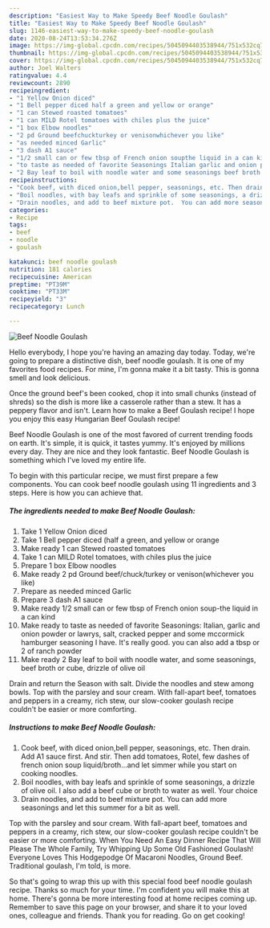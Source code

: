 ```yaml
---
description: "Easiest Way to Make Speedy Beef Noodle Goulash"
title: "Easiest Way to Make Speedy Beef Noodle Goulash"
slug: 1146-easiest-way-to-make-speedy-beef-noodle-goulash
date: 2020-08-24T13:53:34.276Z
image: https://img-global.cpcdn.com/recipes/5045094403538944/751x532cq70/beef-noodle-goulash-recipe-main-photo.jpg
thumbnail: https://img-global.cpcdn.com/recipes/5045094403538944/751x532cq70/beef-noodle-goulash-recipe-main-photo.jpg
cover: https://img-global.cpcdn.com/recipes/5045094403538944/751x532cq70/beef-noodle-goulash-recipe-main-photo.jpg
author: Joel Walters
ratingvalue: 4.4
reviewcount: 2890
recipeingredient:
- "1 Yellow Onion diced"
- "1 Bell pepper diced half a green and yellow or orange"
- "1 can Stewed roasted tomatoes"
- "1 can MILD Rotel tomatoes with chiles plus the juice"
- "1 box Elbow noodles"
- "2 pd Ground beefchuckturkey or venisonwhichever you like"
- "as needed minced Garlic"
- "3 dash A1 sauce"
- "1/2 small can or few tbsp of French onion soupthe liquid in a can kind"
- "to taste as needed of favorite Seasonings Italian garlic and onion powder or lawrys salt cracked pepper and some mccormick hamburger seasoning I have Its really good you can also add a tbsp or 2 of ranch powder"
- "2 Bay leaf to boil with noodle water and some seasonings beef broth or cube drizzle of olive oil"
recipeinstructions:
- "Cook beef, with diced onion,bell pepper, seasonings, etc. Then drain. Add A1 sauce first. And stir. Then add tomatoes, Rotel, few dashes of french onion soup liquid/broth...and let simmer while you start on cooking noodles."
- "Boil noodles, with bay leafs and sprinkle of some seasonings, a drizzle of olive oil. I also add a beef cube or broth to water as well. Your choice"
- "Drain noodles, and add to beef mixture pot.  You can add more seasonings and let this summer for a bit as well."
categories:
- Recipe
tags:
- beef
- noodle
- goulash

katakunci: beef noodle goulash 
nutrition: 181 calories
recipecuisine: American
preptime: "PT39M"
cooktime: "PT33M"
recipeyield: "3"
recipecategory: Lunch

---
```



![Beef Noodle Goulash](https://img-global.cpcdn.com/recipes/5045094403538944/751x532cq70/beef-noodle-goulash-recipe-main-photo.jpg)

Hello everybody, I hope you're having an amazing day today. Today, we're going to prepare a distinctive dish, beef noodle goulash. It is one of my favorites food recipes. For mine, I'm gonna make it a bit tasty. This is gonna smell and look delicious.

Once the ground beef&#39;s been cooked, chop it into small chunks (instead of shreds) so the dish is more like a casserole rather than a stew. It has a peppery flavor and isn&#39;t. Learn how to make a Beef Goulash recipe! I hope you enjoy this easy Hungarian Beef Goulash recipe!

Beef Noodle Goulash is one of the most favored of current trending foods on earth. It's simple, it is quick, it tastes yummy. It's enjoyed by millions every day. They are nice and they look fantastic. Beef Noodle Goulash is something which I've loved my entire life.


To begin with this particular recipe, we must first prepare a few components. You can cook beef noodle goulash using 11 ingredients and 3 steps. Here is how you can achieve that.

<!--inarticleads1-->

##### The ingredients needed to make Beef Noodle Goulash:

1. Take 1 Yellow Onion diced
1. Take 1 Bell pepper diced (half a green, and yellow or orange
1. Make ready 1 can Stewed roasted tomatoes
1. Take 1 can MILD Rotel tomatoes, with chiles plus the juice
1. Prepare 1 box Elbow noodles
1. Make ready 2 pd Ground beef/chuck/turkey or venison(whichever you like)
1. Prepare as needed minced Garlic
1. Prepare 3 dash A1 sauce
1. Make ready 1/2 small can or few tbsp of French onion soup-the liquid in a can kind
1. Make ready to taste as needed of favorite Seasonings: Italian, garlic and onion powder or lawrys, salt, cracked pepper and some mccormick hamburger seasoning I have. It&#39;s really good. you can also add a tbsp or 2 of ranch powder
1. Make ready 2 Bay leaf to boil with noodle water, and some seasonings, beef broth or cube, drizzle of olive oil


Drain and return the Season with salt. Divide the noodles and stew among bowls. Top with the parsley and sour cream. With fall-apart beef, tomatoes and peppers in a creamy, rich stew, our slow-cooker goulash recipe couldn&#39;t be easier or more comforting. 

<!--inarticleads2-->

##### Instructions to make Beef Noodle Goulash:

1. Cook beef, with diced onion,bell pepper, seasonings, etc. Then drain. Add A1 sauce first. And stir. Then add tomatoes, Rotel, few dashes of french onion soup liquid/broth...and let simmer while you start on cooking noodles.
1. Boil noodles, with bay leafs and sprinkle of some seasonings, a drizzle of olive oil. I also add a beef cube or broth to water as well. Your choice
1. Drain noodles, and add to beef mixture pot.  You can add more seasonings and let this summer for a bit as well.


Top with the parsley and sour cream. With fall-apart beef, tomatoes and peppers in a creamy, rich stew, our slow-cooker goulash recipe couldn&#39;t be easier or more comforting. When You Need An Easy Dinner Recipe That Will Please The Whole Family, Try Whipping Up Some Old Fashioned Goulash! Everyone Loves This Hodgepodge Of Macaroni Noodles, Ground Beef. Traditional goulash, I&#39;m told, is more. 

So that's going to wrap this up with this special food beef noodle goulash recipe. Thanks so much for your time. I'm confident you will make this at home. There's gonna be more interesting food at home recipes coming up. Remember to save this page on your browser, and share it to your loved ones, colleague and friends. Thank you for reading. Go on get cooking!
